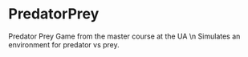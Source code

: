 # PredatorPrey
Predator Prey Game from the master course at the UA \n
Simulates an environment for predator vs prey.

